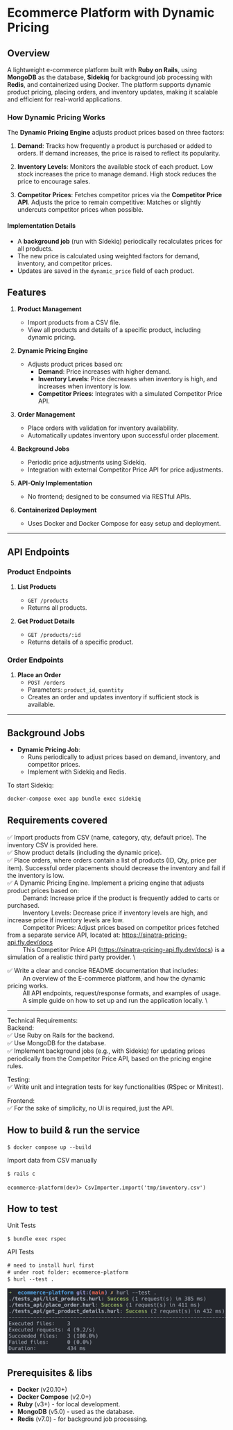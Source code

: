 # Ecommerce Platform with Dynamic Pricing

## Overview
A lightweight e-commerce platform built with **Ruby on Rails**, using **MongoDB** as the database, **Sidekiq** for background job processing with **Redis**, and containerized using Docker. The platform supports dynamic product pricing, placing orders, and inventory updates, making it scalable and efficient for real-world applications.

### How Dynamic Pricing Works

The **Dynamic Pricing Engine** adjusts product prices based on three factors:

1. **Demand**:
    Tracks how frequently a product is purchased or added to orders.
    If demand increases, the price is raised to reflect its popularity.

2. **Inventory Levels**:
    Monitors the available stock of each product.
    Low stock increases the price to manage demand.
    High stock reduces the price to encourage sales.

3. **Competitor Prices**:
    Fetches competitor prices via the **Competitor Price API**.
    Adjusts the price to remain competitive:
    Matches or slightly undercuts competitor prices when possible.

#### Implementation Details

- A **background job** (run with Sidekiq) periodically recalculates prices for all products.
- The new price is calculated using weighted factors for demand, inventory, and competitor prices.
- Updates are saved in the `dynamic_price` field of each product.

## Features

1. **Product Management**
    - Import products from a CSV file.
    - View all products and details of a specific product, including dynamic pricing.

2. **Dynamic Pricing Engine**
    - Adjusts product prices based on:
        - **Demand**: Price increases with higher demand.
        - **Inventory Levels**: Price decreases when inventory is high, and increases when inventory is low.
        - **Competitor Prices**: Integrates with a simulated Competitor Price API.

3. **Order Management**
    - Place orders with validation for inventory availability.
    - Automatically updates inventory upon successful order placement.

4. **Background Jobs**
    - Periodic price adjustments using Sidekiq.
    - Integration with external Competitor Price API for price adjustments.

5. **API-Only Implementation**
    - No frontend; designed to be consumed via RESTful APIs.

6. **Containerized Deployment**
    - Uses Docker and Docker Compose for easy setup and deployment.

---
## API Endpoints

### Product Endpoints
1. **List Products**
    - `GET /products`
    - Returns all products.

2. **Get Product Details**
    - `GET /products/:id`
    - Returns details of a specific product.

### Order Endpoints
1. **Place an Order**
    - `POST /orders`
    - Parameters: `product_id`, `quantity`
    - Creates an order and updates inventory if sufficient stock is available.

---

## Background Jobs

- **Dynamic Pricing Job**:
    - Runs periodically to adjust prices based on demand, inventory, and competitor prices.
    - Implement with Sidekiq and Redis.

To start Sidekiq:
```bash
docker-compose exec app bundle exec sidekiq
```

## Requirements covered 

✅   Import products from CSV (name, category, qty, default price). The inventory CSV is provided here. \
✅   Show product details (including the dynamic price). \
✅   Place orders, where orders contain a list of products (ID, Qty, price per item). Successful order placements should decrease the inventory and fail if the inventory is low. \
✅   A Dynamic Pricing Engine. Implement a pricing engine that adjusts product prices based on: \
&nbsp;&nbsp;&nbsp;&nbsp;&nbsp;&nbsp;&nbsp;&nbsp;  Demand: Increase price if the product is frequently added to carts or purchased. \
&nbsp;&nbsp;&nbsp;&nbsp;&nbsp;&nbsp;&nbsp;&nbsp;  Inventory Levels: Decrease price if inventory levels are high, and increase price if inventory levels are low. \
&nbsp;&nbsp;&nbsp;&nbsp;&nbsp;&nbsp;&nbsp;&nbsp;  Competitor Prices: Adjust prices based on competitor prices fetched from a separate service API, located at: https://sinatra-pricing-api.fly.dev/docs \
&nbsp;&nbsp;&nbsp;&nbsp;&nbsp;&nbsp;&nbsp;&nbsp;  This Competitor Price API (https://sinatra-pricing-api.fly.dev/docs) is a simulation of a realistic third party provider. \

✅    Write a clear and concise README documentation that includes: \
&nbsp;&nbsp;&nbsp;&nbsp;&nbsp;&nbsp;&nbsp;&nbsp;  An overview of the E-commerce platform, and how the dynamic pricing works. \
&nbsp;&nbsp;&nbsp;&nbsp;&nbsp;&nbsp;&nbsp;&nbsp;  All API endpoints, request/response formats, and examples of usage. \
&nbsp;&nbsp;&nbsp;&nbsp;&nbsp;&nbsp;&nbsp;&nbsp;  A simple guide on how to set up and run the application locally. \

---
Technical Requirements: \
Backend: \
✅   Use Ruby on Rails for the backend. \
✅   Use MongoDB for the database. \
✅   Implement background jobs (e.g., with Sidekiq) for updating prices periodically from the Competitor Price API, based on the pricing engine rules.

Testing: \
✅   Write unit and integration tests for key functionalities (RSpec or Minitest).

Frontend: \
✅   For the sake of simplicity, no UI is required, just the API.


## How to build & run the service
```shell
$ docker compose up --build
```
Import data from CSV manually
```shell
$ rails c

ecommerce-platform(dev)> CsvImporter.import('tmp/inventory.csv')
```

## How to test
Unit Tests
```shell
$ bundle exec rspec
```
API Tests
```shell
# need to install hurl first
# under root folder: ecommerce-platform
$ hurl --test . 
```
![alt text](docs/hurl_tests.png)

## Prerequisites & libs

- **Docker** (v20.10+)
- **Docker Compose** (v2.0+)
- **Ruby** (v3+) - for local development.
- **MongoDB** (v5.0) - used as the database.
- **Redis** (v7.0) - for background job processing.
